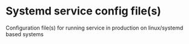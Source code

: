 # Systemd service config file(s)

Configuration file(s) for running service in production on linux/systemd based systems
